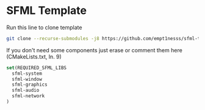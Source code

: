 # SFML Template

Run this line to clone template
```bash
git clone --recurse-submodules -j8 https://github.com/empt1nesss/sfml-template.git
```
If you don't need some components just erase or comment them here (CMakeLists.txt, ln. 9)
```cmake
set(REQUIRED_SFML_LIBS
  sfml-system
  sfml-window
  sfml-graphics
  sfml-audio
  sfml-network
)
```